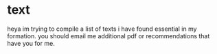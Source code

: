 # text
heya im trying to compile a list of texts i have found essential in my formation. you should email me additional pdf or recommendations that have you for me.
